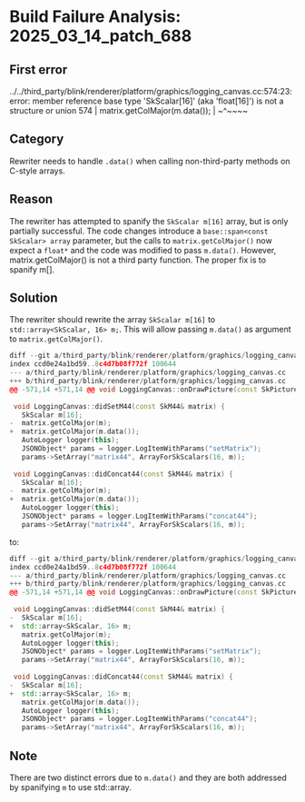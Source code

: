# Build Failure Analysis: 2025_03_14_patch_688

## First error

../../third_party/blink/renderer/platform/graphics/logging_canvas.cc:574:23: error: member reference base type 'SkScalar[16]' (aka 'float[16]') is not a structure or union
  574 |   matrix.getColMajor(m.data());
      |                      ~^~~~~

## Category
Rewriter needs to handle `.data()` when calling non-third-party methods on C-style arrays.

## Reason
The rewriter has attempted to spanify the `SkScalar m[16]` array, but is only partially successful. The code changes introduce a `base::span<const SkScalar> array` parameter, but the calls to `matrix.getColMajor()` now expect a `float*` and the code was modified to pass `m.data()`. However, matrix.getColMajor() is not a third party function. The proper fix is to spanify m[].

## Solution
The rewriter should rewrite the array `SkScalar m[16]` to `std::array<SkScalar, 16> m;`. This will allow passing `m.data()` as argument to `matrix.getColMajor()`.
```c++
diff --git a/third_party/blink/renderer/platform/graphics/logging_canvas.cc b/third_party/blink/renderer/platform/graphics/logging_canvas.cc
index ccd0e24a1bd59..8c4d7b08f772f 100644
--- a/third_party/blink/renderer/platform/graphics/logging_canvas.cc
+++ b/third_party/blink/renderer/platform/graphics/logging_canvas.cc
@@ -571,14 +571,14 @@ void LoggingCanvas::onDrawPicture(const SkPicture* picture,
 
 void LoggingCanvas::didSetM44(const SkM44& matrix) {
   SkScalar m[16];
-  matrix.getColMajor(m);
+  matrix.getColMajor(m.data());
   AutoLogger logger(this);
   JSONObject* params = logger.LogItemWithParams("setMatrix");
   params->SetArray("matrix44", ArrayForSkScalars(16, m));
 
 void LoggingCanvas::didConcat44(const SkM44& matrix) {
   SkScalar m[16];
-  matrix.getColMajor(m);
+  matrix.getColMajor(m.data());
   AutoLogger logger(this);
   JSONObject* params = logger.LogItemWithParams("concat44");
   params->SetArray("matrix44", ArrayForSkScalars(16, m));
```

to:

```c++
diff --git a/third_party/blink/renderer/platform/graphics/logging_canvas.cc b/third_party/blink/renderer/platform/graphics/logging_canvas.cc
index ccd0e24a1bd59..8c4d7b08f772f 100644
--- a/third_party/blink/renderer/platform/graphics/logging_canvas.cc
+++ b/third_party/blink/renderer/platform/graphics/logging_canvas.cc
@@ -571,14 +571,14 @@ void LoggingCanvas::onDrawPicture(const SkPicture* picture,
 
 void LoggingCanvas::didSetM44(const SkM44& matrix) {
-  SkScalar m[16];
+  std::array<SkScalar, 16> m;
   matrix.getColMajor(m);
   AutoLogger logger(this);
   JSONObject* params = logger.LogItemWithParams("setMatrix");
   params->SetArray("matrix44", ArrayForSkScalars(16, m));
 
 void LoggingCanvas::didConcat44(const SkM44& matrix) {
-  SkScalar m[16];
+  std::array<SkScalar, 16> m;
   matrix.getColMajor(m.data());
   AutoLogger logger(this);
   JSONObject* params = logger.LogItemWithParams("concat44");
   params->SetArray("matrix44", ArrayForSkScalars(16, m));
```

## Note
There are two distinct errors due to `m.data()` and they are both addressed by spanifying `m` to use std::array.